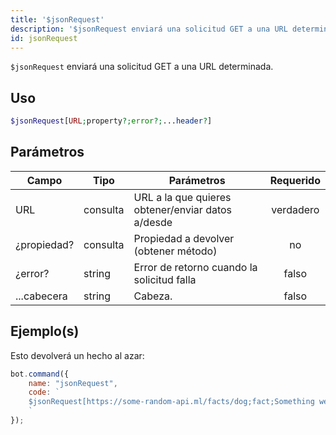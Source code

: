 ```yaml
---
title: '$jsonRequest'
description: '$jsonRequest enviará una solicitud GET a una URL determinada.'
id: jsonRequest
---
```


`$jsonRequest` enviará una solicitud GET a una URL determinada.

## Uso

```php
$jsonRequest[URL;property?;error?;...header?]
```

## Parámetros

| Campo       | Tipo     | Parámetros                                        | Requerido |
| ----------- | -------- | ------------------------------------------------- |:---------:|
| URL         | consulta | URL a la que quieres obtener/enviar datos a/desde | verdadero |
| ¿propiedad? | consulta | Propiedad a devolver (obtener método)             |    no     |
| ¿error?     | string   | Error de retorno cuando la solicitud falla        |   falso   |
| ...cabecera | string   | Cabeza.                                           |   falso   |

## Ejemplo(s)

Esto devolverá un hecho al azar:

```javascript
bot.command({
    name: "jsonRequest",
    code: `
    $jsonRequest[https://some-random-api.ml/facts/dog;fact;Something went wrong.]
    `
});
```